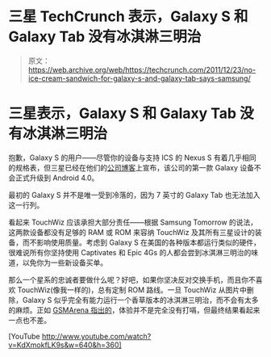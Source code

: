 # 三星 TechCrunch 表示，Galaxy S 和 Galaxy Tab 没有冰淇淋三明治

> 原文：<https://web.archive.org/web/https://techcrunch.com/2011/12/23/no-ice-cream-sandwich-for-galaxy-s-and-galaxy-tab-says-samsung/>

# 三星表示，Galaxy S 和 Galaxy Tab 没有冰淇淋三明治

抱歉，Galaxy S 的用户——尽管你的设备与支持 ICS 的 Nexus S 有着几乎相同的规格表，但三星已经在他们的[公司博客](https://web.archive.org/web/20221007210942/http://www.samsungtomorrow.com/2043)上宣布，该公司的第一款 Galaxy 设备不会正式升级到 Android 4.0。

最初的 Galaxy S 并不是唯一受到冷落的，因为 7 英寸的 Galaxy Tab 也无法加入这一行列。

看起来 TouchWiz 应该承担大部分责任——根据 Samsung Tomorrow 的说法，这两款设备都没有足够的 RAM 或 ROM 来容纳 TouchWiz 及其所有三星设计的装备，而不影响使用质量。考虑到 Galaxy S 在美国的各种版本都运行类似的硬件，很难说所有你坚持使用 Captivates 和 Epic 4Gs 的人都会尝到冰淇淋三明治的味道，以免你为一些新设备买单。

那么一个星系的忠诚者要做什么呢？好吧，如果你坚决反对交换手机，而且你不喜欢 TouchWiz(像我一样的)，总有定制 ROM 路线。一旦 TouchWiz 从图片中删除，Galaxy S 似乎完全有能力运行一个香草版本的冰淇淋三明治，而不会有太多的麻烦。正如 [GSMArena 指出的](https://web.archive.org/web/20221007210942/http://blog.gsmarena.com/samsung-galaxy-s-runs-android-4-0-ice-cream-sandwich-without-breaking-a-sweat-video/)，体验并不是完全没有打嗝，但最终结果看起来一点也不差。

[YouTube http://www.youtube.com/watch?v=KdXmokfLK9s&w=640&h=360]